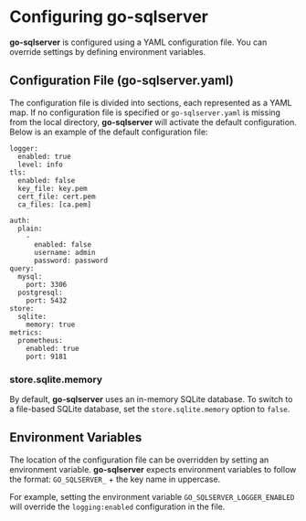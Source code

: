 # Configuring go-sqlserver

**go-sqlserver** is configured using a YAML configuration file. You can override settings by defining environment variables.

## Configuration File (go-sqlserver.yaml)

The configuration file is divided into sections, each represented as a YAML map. If no configuration file is specified or `go-sqlserver.yaml` is missing from the local directory, **go-sqlserver** will activate the default configuration. Below is an example of the default configuration file:

    logger:
      enabled: true
      level: info
    tls:
      enabled: false
      key_file: key.pem
      cert_file: cert.pem
      ca_files: [ca.pem]

    auth:
      plain:
        -
          enabled: false
          username: admin
          password: password
    query:
      mysql:
        port: 3306
      postgresql:
        port: 5432
    store:
      sqlite:
        memory: true
    metrics:
      prometheus:
        enabled: true
        port: 9181

### store.sqlite.memory

By default, **go-sqlserver** uses an in-memory SQLite database. To switch to a file-based SQLite database, set the `store.sqlite.memory` option to `false`.

## Environment Variables

The location of the configuration file can be overridden by setting an environment variable. **go-sqlserver** expects environment variables to follow the format: `GO_SQLSERVER_` + the key name in uppercase.

For example, setting the environment variable `GO_SQLSERVER_LOGGER_ENABLED` will override the `logging:enabled` configuration in the file.
